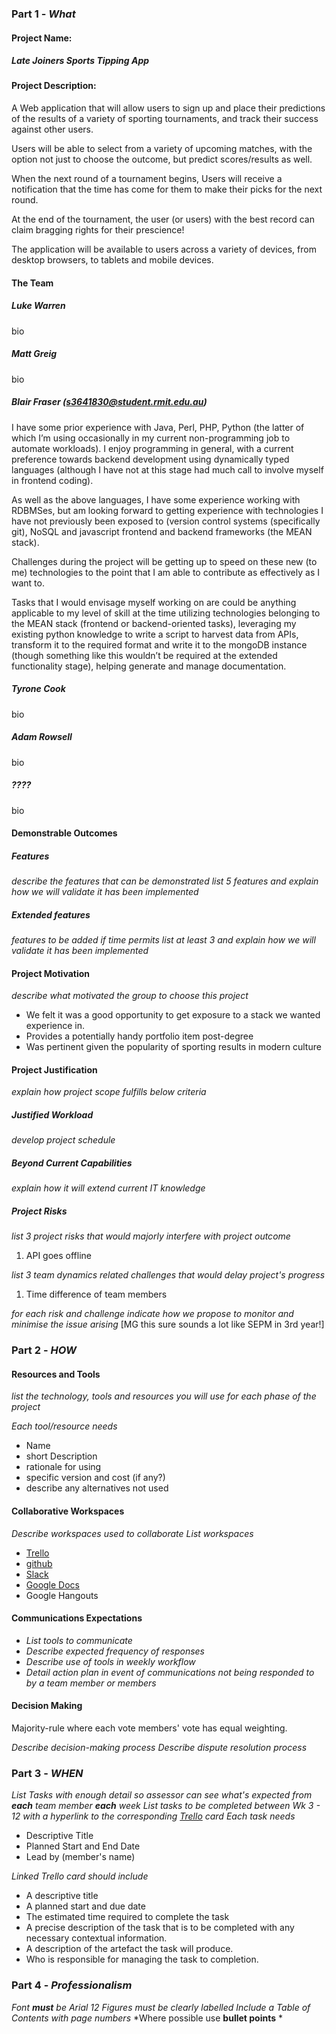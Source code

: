 ### Part 1 - *What*

#### Project Name:
##### Late Joiners Sports Tipping App

#### Project Description:
A Web application that will allow users to sign up and place their predictions of the results of a variety of sporting tournaments, and track their success against other users.

Users will be able to select from a variety of upcoming matches, with the option not just to choose the outcome, but predict scores/results as well.

When the next round of a tournament begins, Users will receive a notification that the time has come for them to make their picks for the next round.

At the end of the tournament, the user (or users) with the best record can claim bragging rights for their prescience!

The application will be available to users across a variety of devices, from desktop browsers, to tablets and mobile devices.

#### The Team

##### Luke Warren
bio

##### Matt Greig
bio

##### Blair Fraser (s3641830@student.rmit.edu.au)
I have some prior experience with Java, Perl, PHP, Python (the latter of which I’m using occasionally in my current non-programming job to automate workloads). I enjoy programming in general, with a current preference towards backend development using dynamically typed languages (although I have not at this stage had much call to involve myself in frontend coding).

As well as the above languages, I have some experience working with RDBMSes, but am looking forward to getting experience with technologies I have not previously been exposed to (version control systems (specifically git), NoSQL and javascript frontend and backend frameworks (the MEAN stack).

Challenges during the project will be getting up to speed on these new (to me) technologies to the point that I am able to contribute as effectively as I want to.

Tasks that I would envisage myself working on are could be anything applicable to my level of skill at the time utilizing technologies belonging to the MEAN stack (frontend or backend-oriented tasks), leveraging my existing python knowledge to write a script to harvest data from APIs, transform it to the required format and write it to the mongoDB instance (though something like this wouldn’t be required at the extended functionality stage), helping generate and manage documentation.


##### Tyrone Cook
bio

##### Adam Rowsell
bio

##### ????
bio

#### Demonstrable Outcomes

##### Features
*describe the features that can be demonstrated*
*list 5 features and explain how we will validate it has been implemented*

##### Extended features
*features to be added if time permits*
*list at least 3 and explain how we will validate it has been implemented*

#### Project Motivation
*describe what motivated the group to choose this project*

- We felt it was a good opportunity to get exposure to a stack we wanted experience in.
- Provides a potentially handy portfolio item post-degree
- Was pertinent given the popularity of sporting results in modern culture

#### Project Justification
*explain how project scope fulfills below criteria*

##### Justified Workload
*develop project schedule*

##### Beyond Current Capabilities
*explain how it will extend current IT knowledge*

##### Project Risks
*list 3 project risks that would majorly interfere with project outcome*
1. API goes offline

*list 3 team dynamics related challenges that would delay project's progress*
1. Time difference of team members

*for each risk and challenge indicate how we propose to monitor and minimise the issue arising* [MG this sure sounds a lot like SEPM in 3rd year!]

### Part 2 - *HOW*

#### Resources and Tools
*list the technology, tools and resources you will use for each phase of the project*

*Each tool/resource needs*
- Name
- short Description
- rationale for using
- specific version and cost (if any?)
- describe any alternatives not used

#### Collaborative Workspaces
*Describe workspaces used to collaborate*
*List workspaces*
- [Trello](https://trello.com/b/hO83Xzoj/latejoiners)
- [github](https://github.com/LateJoiners)
- [Slack](https://rmitlatejoiners.slack.com)
- [Google Docs](https://docs.google.com)
- Google Hangouts

#### Communications Expectations
- *List tools to communicate*
- *Describe expected frequency of responses*
- *Describe use of tools in weekly workflow*
- *Detail action plan in event of communications not being responded to by a team member or members*

#### Decision Making
Majority-rule where each vote members' vote has equal weighting.

*Describe decision-making process*
*Describe dispute resolution process*


### Part 3 - *WHEN*
*List Tasks with enough detail so assessor can see what's expected from **each** team member **each** week*
*List tasks to be completed between Wk 3 - 12 with a hyperlink to the corresponding [Trello](https://trello.com/b/hO83Xzoj/latejoiners) card*
*Each task needs*
- Descriptive Title
- Planned Start and End Date
- Lead by (member's name)

*Linked Trello card should include*
- A descriptive title
- A planned start and due date
- The estimated time required to complete the task
- A precise description of the task that is to be completed with any necessary contextual information.
- A description of the artefact the task will produce.
- Who is responsible for managing the task to completion.

### Part 4 - *Professionalism*
*Font **must** be Arial 12*
*Figures must be clearly labelled*
*Include a Table of Contents with page numbers*
*Where possible use **bullet points** *
